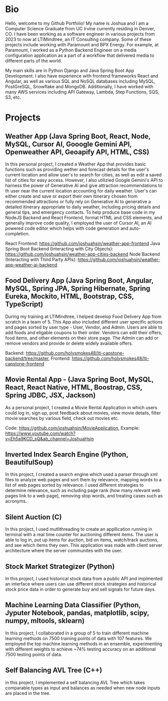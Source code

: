 # Bio
Hello, welcome to my Github Portfolio! My name is Joshua and I am a Computer Science Graduate from UC Irvine currently residing in Denver, CO. I have been working as a software engineer in various projects from 2023 to now at LTIMindtree, an IT Consulting company. Some of these projects include working with Paramount and BPX Energy. For example, at Paramount, I worked as a Python Backend Engineer on a media configuration application as a part of a workflow that delivered media to different parts of the world. 

My main skills are in Python Django and Java Spring Boot App Development. I also have experience with frontend frameworks React and Angular, as well as various SQL and NoSQL databases including MySQL, PostGreSQL, Snowflake and MongoDB. Additionally, I have worked with many AWS services including API Gateway, Lambda, Step Functions, SQS, S3, etc.

# Projects
## Weather App (Java Spring Boot, React, Node, MySQL, Cursor AI, Gooogle Gemini API, Openweather API, Geoapify API, HTML, CSS)
In this personal project, I created a Weather App that provides basic functions such as providing wether and forecast details for the user's current location and allow user's to search for cities, as well as edit a saved list of cities for easy access. However, I also utilizied Google Gemini's API to harness the power of Generative AI and give attraction recommendations to th user near the current location accounting for daily weather. User's can either create and save or export their own itinerary chosen from recommended attractions or fully rely on Generative AI to generative a detailed itinerary appropriate to daily weather, including pricing details and general tips, and emergency contacts. To help produce base code in my NodeJS Backend and React Frontend, format HTML and CSS elements, and generally improve code quality, I employed the user of Cursor AI, an AI powered code editor which helps with code generation and auto-completion.

React Frontend: https://github.com/joshuahsin/weather-app-frontend
Java Spring Boot Backend (Interacting with City Objects): https://github.com/joshuahsin/weather-app-cities-backend
Node Backend (Interacting with Third Party APIs): https://github.com/joshuahsin/weather-app-weather-ai-backend

## Food Delivery App (Java Spring Boot, Angular, MySQL, Spring JPA, Spring Hibernate, Spring Eureka, Mockito, HTML, Bootstrap, CSS, TypeScript)
During my training at LTIMindtree, I helped develop Food Delivery App from scratch in a team of 5. This App also included different user specific actions and pages sorted by user type - User, Vendor, and Admin. Users are able to add foods and eligable coupons to their order. Vendors can edit their offers, food items, and other elements on their store page. The Admin can add or remove vendors and provide or delete widely available offers.

Backend: https://github.com/holysmokes48/lti-capstone-backend/tree/master, 
Frontend: https://github.com/holysmokes48/lti-capstone-frontend

## Movie Rental App - (Java Spring Boot, MySQL, React, React Native, HTML, Boostrap, CSS, Spring JDBC, JSX, Jackson)
As a personal project, I created a Movie Rental Application in which users could log in, sign up, post feedback about movies, view movie details, filter movie searches by various field, check out movies etc.

Code: https://github.com/joshuahsin/MovieApplication,
Example: https://www.youtube.com/watch?v=Eh5a9KCD_sQ&ab_channel=JoshuaHsin 

## Inverted Index Search Engine (Python, BeautifulSoup)
In this project, I created a search engine which used a parser through xml files to analyze web pages and sort them by relevance, mapping words to a list of web pages sorted by relevance. I used different strategies to determine relevance, such as including page rank (how many relevant web pages link to a web page), removing stop words, and treating cases such as acronyms.

## Silent Auction (C)
In this project, I used mutlithreading to create an appllication running in terminal with a real time counter for auctioning different items. The user is able to log in, put up items for auction, bid on items, watch/track auctions, and see which items they own. This application was made with client server architecture where the server communites with the user.

## Stock Market Strategizer (Python)
In this project, I used historical stock data from a public API and implmented an interface where users can use different stock strategies and historical stock price data in order to generate buy and sell signals for future days.

## Machine Learning Data Classifier (Python, Jyputer Notebook, pandas, matplotlib, scipy, numpy, mltools, sklearn)
In this project, I collaborated in a group of 5 to train different machine learning methods on 7500 training points of data with 107 features. We employed the top machine learning methods in an ensemble, experimenting with different weights to achieve ~74% testing accuracy on an additional 7500 testing points of data.

## Self Balancing AVL Tree (C++)
in this project, I implemented a self balancing AVL Tree which takes comparable types as input and balances as needed when new node inputs are placed in the tree.
